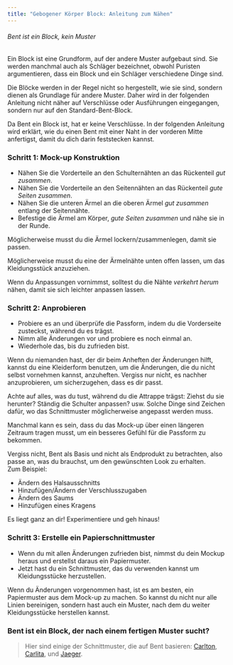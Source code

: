 ```yaml
---
title: "Gebogener Körper Block: Anleitung zum Nähen"
---
```


<Note>

###### Bent ist ein Block, kein Muster

Ein Block ist eine Grundform, auf der andere Muster aufgebaut sind.
Sie werden manchmal auch als Schläger bezeichnet, obwohl Puristen argumentieren, dass ein Block und ein Schläger verschiedene Dinge sind.

Die Blöcke werden in der Regel nicht so hergestellt, wie sie sind, sondern dienen als Grundlage für andere Muster. Daher wird in der folgenden Anleitung nicht näher auf Verschlüsse oder Ausführungen eingegangen, sondern nur auf den Standard-Bent-Block.

</Note>

<Warning>

Da Bent ein Block ist, hat er keine Verschlüsse. In der folgenden Anleitung wird erklärt, wie du einen Bent mit einer Naht in der vorderen Mitte anfertigst, damit du dich darin feststecken kannst.

</Warning>

### Schritt 1: Mock-up Konstruktion

- Nähen Sie die Vorderteile an den Schulternähten an das Rückenteil _gut zusammen_.
- Nähen Sie die Vorderteile an den Seitennähten an das Rückenteil _gute Seiten zusammen_.
- Nähen Sie die unteren Ärmel an die oberen Ärmel _gut zusammen_ entlang der Seitennähte.
- Befestige die Ärmel am Körper, _gute Seiten zusammen_ und nähe sie in der Runde.

<Note>

Möglicherweise musst du die Ärmel lockern/zusammenlegen, damit sie passen.

Möglicherweise musst du eine der Ärmelnähte unten offen lassen, um das Kleidungsstück anzuziehen.

</Note>
<Tip>

Wenn du Anpassungen vornimmst, solltest du die Nähte _verkehrt herum_ nähen, damit sie sich leichter anpassen lassen.

</Tip>

### Schritt 2: Anprobieren

- Probiere es an und überprüfe die Passform, indem du die Vorderseite zusteckst, während du es trägst.
- Nimm alle Änderungen vor und probiere es noch einmal an.
- Wiederhole das, bis du zufrieden bist.

<Tip>

Wenn du niemanden hast, der dir beim Anheften der Änderungen hilft, kannst du eine Kleiderform benutzen, um die Änderungen, die du nicht selbst vornehmen kannst, anzuheften. Vergiss nur nicht, es nachher anzuprobieren, um sicherzugehen, dass es dir passt.

Achte auf alles, was du tust, während du die Attrappe trägst: Ziehst du sie herunter? Ständig die Schulter anpassen? usw. Solche Dinge sind Zeichen dafür, wo das Schnittmuster möglicherweise angepasst werden muss.

Manchmal kann es sein, dass du das Mock-up über einen längeren Zeitraum tragen musst, um ein besseres Gefühl für die Passform zu bekommen.

</Tip>
<Note>

Vergiss nicht, Bent als Basis und nicht als Endprodukt zu betrachten, also passe an, was du brauchst, um den gewünschten Look zu erhalten.  
Zum Beispiel:

- Ändern des Halsausschnitts
- Hinzufügen/Ändern der Verschlusszugaben
- Ändern des Saums
- Hinzufügen eines Kragens

Es liegt ganz an dir! Experimentiere und geh hinaus!

</Note>

### Schritt 3: Erstelle ein Papierschnittmuster

- Wenn du mit allen Änderungen zufrieden bist, nimmst du dein Mockup heraus und erstellst daraus ein Papiermuster.
- Jetzt hast du ein Schnittmuster, das du verwenden kannst um Kleidungsstücke herzustellen.

<Note>

Wenn du Änderungen vorgenommen hast, ist es am besten, ein Papiermuster aus dem Mock-up zu machen. So kannst du nicht nur alle Linien bereinigen, sondern hast auch ein Muster, nach dem du weiter Kleidungsstücke herstellen kannst.

</Note>

### Bent ist ein Block, der nach einem fertigen Muster sucht?

> Hier sind einige der Schnittmuster, die auf Bent basieren: [Carlton](/patterns/carlton), [Carlita](/patterns/carlita), und [Jaeger](/patterns/jaeger).
